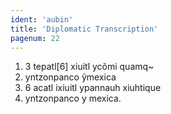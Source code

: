 ```yaml
---
ident: 'aubin'
title: 'Diplomatic Transcription'
pagenum: 22
---
```

1.    3 tepatl[6] xiuitl ycõmi quamq~
2.	yntzonpanco ỹmexica
3.    6 acatl ixiuitl ypannauh xiuhtique
4.	yntzonpanco y mexica.
